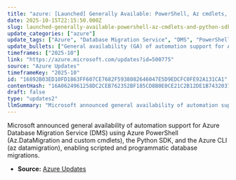 ```yaml
---
title: "azure: [Launched] Generally Available: PowerShell, Az cmdlets, and Python SDK for Azure Database Migration Service"
date: 2025-10-15T22:15:50.000Z
slug: launched-generally-available-powershell-az-cmdlets-and-python-sdk-for-azure-database-migration-service
update_categories: ["azure"]
update_tags: ["Azure", "Database Migration Service", "DMS", "PowerShell", "Az.DataMigration", "Python SDK", "Azure CLI", "Automation", "GA"]
update_bullets: ["General availability (GA) of automation support for Azure Database Migration Service.", "Automation options include Azure PowerShell Az.DataMigration module and custom PowerShell cmdlets.", "Azure CLI support via the az datamigration command set is available.", "A Python SDK is provided for programmatic control and integration.", "Enables scripted, repeatable database migrations and integration with CI/CD or orchestration workflows."]
timeframes: ["2025-10"]
link: "https://azure.microsoft.com/updates?id=500775"
source: "Azure Updates"
timeframeKey: "2025-10"
id: "16892B03ED10FD1863FF607CE7682F5938082646047E5D9EDCFC0FE92A131CA1"
contentHash: "16A0624961258DC2CEB762352BF185CD8B0E0CE21C2B12DE1B7432037804D28B"
draft: false
type: "updates2"
llmSummary: "Microsoft announced general availability of automation support for Azure Database Migration Service (DMS) using Azure PowerShell (Az.DataMigration and custom cmdlets), the Python SDK, and the Azure CLI (az datamigration), enabling scripted and programmatic database migrations."
---
```


Microsoft announced general availability of automation support for Azure Database Migration Service (DMS) using Azure PowerShell (Az.DataMigration and custom cmdlets), the Python SDK, and the Azure CLI (az datamigration), enabling scripted and programmatic database migrations.

- **Source:** [Azure Updates](https://azure.microsoft.com/updates?id=500775)
